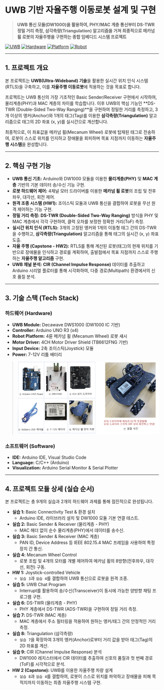 # UWB 기반 자율주행 이동로봇 설계 및 구현

> **UWB 통신 모듈(DW1000)을 활용하여, PHY/MAC 계층 통신부터 DS-TWR 정밀 거리 측정, 삼각측량(Triangulation) 알고리즘을 거쳐 최종적으로 메카넘 휠 로봇의 자율주행을 구현하는 종합 임베디드 시스템 프로젝트**

[![UWB](https://img.shields.io/badge/UWB-IEEE%20802.15.4-blue)](https://www.ieee802.org/15/pub/TG4z.html)
[![Hardware](https://img.shields.io/badge/Module-DW1000-orange)]()
[![Platform](https://img.shields.io/badge/Platform-Arduino%20UNO-cyan)]()
[![Robot](https://img.shields.io/badge/Robot-Mecanum%20Wheel-lightgrey)]()

---

## 1. 프로젝트 개요

본 프로젝트는 **UWB(Ultra-Wideband) 기술**을 활용한 실시간 위치 인식 시스템(RTLS)을 구축하고, 이를 **자율주행 이동로봇**에 적용하는 것을 목표로 합니다.

프로젝트는 UWB 통신의 가장 기초적인 Basic Sender/Receiver 구현에서 시작하여, 물리계층(PHY)과 MAC 계층의 차이를 학습합니다. 이후 UWB의 핵심 기능인 **DS-TWR (Double-Sided Two-Way Ranging)**을 구현하여 정밀한 거리를 측정하고, 3개 이상의 앵커(Anchor)와 1개의 태그(Tag)를 이용한 **삼각측량(Triangulation)** 알고리즘으로 태그의 2D 좌표 (x, y)를 실시간으로 계산합니다.

최종적으로, 이 좌표값을 메카넘 휠(Mecanum Wheel) 로봇에 탑재된 태그로 전송하여, 로봇이 스스로 위치를 인지하고 장애물을 회피하며 목표 지점까지 이동하는 **자율주행 시스템**을 완성합니다.

---

## 2. 핵심 구현 기능

* **UWB 통신 기초:** Arduino와 DW1000 모듈을 이용한 **물리계층(PHY)** 및 **MAC 계층** 기반의 기본 데이터 송/수신 기능 구현.
* **로봇 하드웨어 제어:** 4채널 모터 드라이버를 이용한 **메카넘 휠 로봇**의 조립 및 전후좌우, 대각선, 회전 제어.
* **원격 조종 시스템 (HW1):** 조이스틱 모듈과 UWB 통신을 결합하여 로봇을 무선 원격 제어하는 기능 구현.
* **정밀 거리 측정:** **DS-TWR (Double-Sided Two-Way Ranging)** 방식을 PHY 및 MAC 계층에서 각각 구현하여, 클럭 오차를 보정한 정확한 거리(ToF) 측정.
* **실시간 위치 인식 (RTLS):** 3개의 고정된 앵커와 1개의 이동형 태그 간의 DS-TWR을 수행하고, **삼각측량(Triangulation)** 알고리즘을 통해 태그의 실시간 (x, y) 좌표 도출.
* **자율 주행 (Capstone - HW2):** RTLS를 통해 계산된 로봇(태그)의 현재 위치를 기반으로 장애물을 인식하고 경로를 계획하여, 출발점에서 목표 지점까지 스스로 주행하는 **자율주행 알고리즘** 구현.
* **UWB 채널 분석:** **CIR (Channel Impulse Response)** 데이터를 추출하고 Arduino 시리얼 플로터를 통해 시각화하여, 다중 경로(Multipath) 환경에서의 신호 품질 분석.

---

## 3. 기술 스택 (Tech Stack)

### 하드웨어 (Hardware)
* **UWB Module:** Decawave DWS1000 (DW1000 IC 기반)
* **Controller:** Arduino UNO R3 (x4)
* **Robot Platform:** 4륜 메카넘 휠 (Mecanum Wheel) 로봇 섀시
* **Motor Driver:** 4CH Motor Driver Shield (TB6612FNG 기반)
* **Input Device:** 2축 조이스틱(Joystick) 모듈
* **Power:** 7-12V 리튬 배터리
> ![alt text](/imgs/image.png)

### 소프트웨어 (Software)
* **IDE:** Arduino IDE, Visual Studio Code
* **Language:** C/C++ (Arduino)
* **Visualization:** Arduino Serial Monitor & Serial Plotter

---

## 4. 프로젝트 모듈 상세 (실습 순서)

본 프로젝트는 총 9개의 실습과 2개의 하드웨어 과제를 통해 점진적으로 완성됩니다.

* **실습 1:** Basic Connectivity Test & 환경 설치
    * Arduino IDE, 라이브러리 설치 및 DW1000 모듈 기본 연결 테스트.
* **실습 2:** Basic Sender & Receiver (물리계층 - PHY)
    * MAC 헤더 없이 순수 물리계층(PHY)에서 데이터를 송수신.
* **실습 3:** Basic Sender & Receiver (MAC 계층)
    * PAN ID, Device Address 등 IEEE 802.15.4 MAC 프레임을 사용하여 특정 장치 간 통신.
* **실습 4:** Mecanum Wheel Control
    * 로봇 조립 및 4개의 모터를 개별 제어하여 메카넘 휠의 8방향(전후좌우, 대각선, 회전) 구동.
* **HW 1:** Joystick-controlled Vehicle
    * `실습 3`과 `실습 4`를 결합하여 UWB 통신으로 로봇을 원격 조종.
* **실습 5:** UWB Chat Program
    * Interrupt를 활용하여 송/수신(Transceiver)이 동시에 가능한 양방향 채팅 프로그램 구현.
* **실습 6:** DS-TWR (물리계층 - PHY)
    * PHY 계층에서 DS-TWR (ADS-TWR)을 구현하여 정밀 거리 측정.
* **실습 7:** DS-TWR (MAC 계층)
    * MAC 계층에서 주소 필터링을 적용하여 원하는 앵커/태그 간의 안정적인 거리 측정.
* **실습 8:** Triangulation (삼각측량)
    * `실습 7`을 확장하여 3개의 앵커(Anchor)로부터 거리 값을 받아 태그(Tag)의 2D 좌표를 계산.
* **실습 9:** CIR (Channel Impulse Response) 분석
    * DW1000 레지스터에서 CIR 데이터를 추출하여 신호의 품질과 첫 번째 경로(ToF)를 시각적으로 분석.
* **HW 2 (Capstone):** UWB를 이용한 자율주행 차량 설계
    * `실습 8`과 `실습 4`를 결합하여, 로봇이 스스로 위치를 파악하고 장애물을 피해 목적지까지 이동하는 최종 자율주행 시스템 구현.
